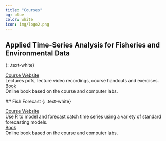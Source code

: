 ```yaml
---
title: "Courses"
bg: blue
color: white
icon: img/logo2.png
---
```


## Applied Time-Series Analysis for Fisheries and Environmental Data
{: .text-white}

<div id="coursescontainer">
<div id="coursesbox">
<a class="boxlinks"  href="https://nwfsc-timeseries.github.io/atsa/">Course Website</a><br>
Lectures pdfs, lecture video recordings, course handouts and exercises.
</div>
<div id="coursesbox">
<a class="boxlinks" href="https://nwfsc-timeseries.github.io/atsa-labs/">Book</a><br>
Online book based on the course and computer labs.<br>
</div>
</div>
<p><p>
## Fish Forecast
{: .text-white}

<div id="coursescontainer">
<div id="coursesbox">
<a class="boxlinks"  href="https://fish-forecast.github.io/Fish-Forecast-Webpage/">Course Website</a><br>
Use R to model and forecast catch time series using a variety of standard forecasting models.
</div>
<div id="coursesbox">
<a class="boxlinks" href="https://fish-forecast.github.io/Fish-Forecast-Bookdown/">Book</a><br>
Online book based on the course and computer labs.<br>
</div>
</div>
